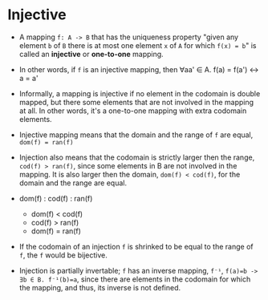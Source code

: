 # Injective

* A mapping `f: A -> B` that has the uniqueness property "given any element `b` of `B` there is at most one element `x` of `A` for which `f(x) = b`" is called an **injective** or **one-to-one** mapping.

* In other words, if `f` is an injective mapping, then 
  ∀aa' ∈ A. f(a) = f(a') <-> a = a'

* Informally, a mapping is injective if no element in the codomain is double mapped, but there some elements that are not involved in the mapping at all. In other words, it's a one-to-one mapping with extra codomain elements.

* Injective mapping means that the domain and the range of `f` are equal, `dom(f) = ran(f)`

* Injection also means that the codomain is strictly larger then the range, `cod(f) > ran(f)`, since some elements in B are not involved in the mapping. It is also larger then the domain, `dom(f) < cod(f)`, for the domain and the range are equal.

* dom(f) : cod(f) : ran(f)
  * dom(f) < cod(f)
  * cod(f) > ran(f)
  * dom(f) = ran(f)

* If the codomain of an injection `f` is shrinked to be equal to the range of `f`, the `f` would be bijective.

* Injection is partially invertable; `f` has an inverse mapping, `f⁻¹`, 
`f(a)=b -> ∃b ∈ B. f⁻¹(b)=a`, since there are elements in the codomain for which the mapping, and thus, its inverse is not defined.
